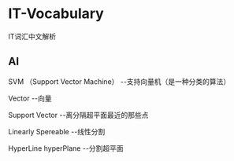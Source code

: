 # IT-Vocabulary
IT词汇中文解析

## AI

SVM （Support Vector Machine） --支持向量机（是一种分类的算法）

Vector --向量

Support Vector --离分隔超平面最近的那些点

Linearly Spereable --线性分割

HyperLine hyperPlane --分割超平面
